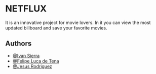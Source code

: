 # NETFLUX

It is an innovative project for movie lovers. In it you can view the most updated billboard and save your favorite movies.

## Authors

- [@Ivan Sierra](https://github.com/IvanSisa)
- [@Felipe Luca de Tena](https://github.com/felipeLucaDeTena)
- [@Jesus Rodriguez](https://github.com/jesusrodriguezgonzalez)

